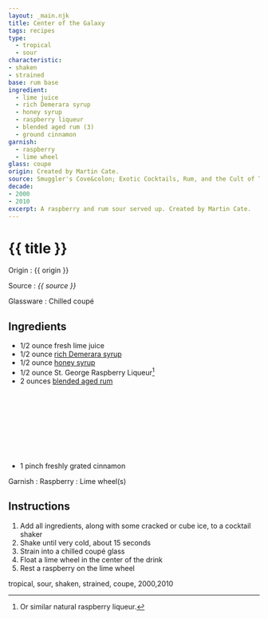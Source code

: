 ```yaml
---
layout: _main.njk
title: Center of the Galaxy
tags: recipes
type:
  - tropical
  - sour
characteristic:
- shaken
- strained
base: rum base
ingredient:
  - lime juice
  - rich Demerara syrup
  - honey syrup
  - raspberry liqueur
  - blended aged rum (3)
  - ground cinnamon
garnish:
  - raspberry
  - lime wheel
glass: coupe
origin: Created by Martin Cate.
source: Smuggler's Cove&colon; Exotic Cocktails, Rum, and the Cult of Tiki
decade:
- 2000
- 2010
excerpt: A raspberry and rum sour served up. Created by Martin Cate.
---
```

<!-- markdownlint-disable MD025 -->
# {{ title }}
<!-- markdownlint-enable MD025 -->

Origin
  : {{ origin }}

Source
  : <cite><span data-pagefind-filter="Source">{{ source }}</span></cite>

Glassware
  : Chilled coupé

## Ingredients

* 1/2 ounce fresh lime juice
* 1/2 ounce [rich Demerara syrup](/mixes/2-1-simple-syrup)
* 1/2 ounce [honey syrup](/mixes/honey-syrup/)
* 1/2 ounce St. George Raspberry Liqueur[^1]
* 2 ounces [blended aged rum](/rums/05-rum-blended-aged/)<icon-l space="1em" class="bigger" label="(3)"><span class="with-icon"><svg class="icon"><use href="/assets/images/icons/circle-3.svg#circle-3"></use></svg></span></icon-l>
* 1 pinch freshly grated cinnamon

[^1]: Or similar natural raspberry liqueur.

Garnish
  : <span data-pagefind-filter="Garnish">Raspberry</span>
  : <span data-pagefind-filter="Garnish">Lime wheel(s)</span>

## Instructions

1. Add all ingredients, along with some cracked or cube ice, to a cocktail shaker
2. Shake until very cold, about 15 seconds
3. Strain into a chilled coupé glass
4. Float a lime wheel in the center of the drink
5. Rest a raspberry on the lime wheel

<div
  class="sr-only"
  data-cat[0]="Drink"
  data-type[0]="Tropical"
  data-type[1]="Sour"
  data-char[0]="Shaken"
  data-char[1]="Strained"
  data-origin[0]="Martin Cate"
  data-base[0]="Rum/Cane spirits"
  data-ingredient[0]="Lime juice"
  data-ingredient[1]="Rich Demerara syrup"
  data-ingredient[2]="Honey syrup"
  data-ingredient[3]="St. George Raspberry Liqueur"
  data-ingredient[4]="Raspberry liqueur"
  data-ingredient[5]="Blended aged rum [3]"
  data-ingredient[6]="Cinnamon, ground"
  data-pantry[0]="Raspberry"
  data-pantry[1]="Lime wheel"
  data-juice[0]="Lime juice"
  data-syrup[0]="Rich Demerara syrup"
  data-syrup[1]="Honey syrup"
  data-liquor[0]="St. George Raspberry Liqueur"
  data-liquor[1]="Raspberry liqueur"
  data-liquor[2]="Blended aged rum [3]"
  data-pantry[0]="Cinnamon, ground"
  data-glass[0]="Coupé"
  data-decade[0]="2000"
  data-decade[1]="2010"
  data-pagefind-filter="
    Category[data-cat[0]],
    Type[data-type[0]],
    Type[data-type[1]],
    Characteristic[data-char[0]],
    Characteristic[data-char[1]],
    Origin[data-origin[0]],
    Base[data-base[0]],
    Ingredient[data-ingredient[0]],
    Ingredient[data-ingredient[1]],
    Ingredient[data-ingredient[2]],
    Ingredient[data-ingredient[3]],
    Ingredient[data-ingredient[4]],
    Ingredient[data-ingredient[5]],
    Ingredient[data-ingredient[6]],
    Pantry[data-pantry[0]],
    Pantry[data-pantry[1]],
    Juice[data-juice[0]],
    Syrup[data-syrup[0]],
    Syrup[data-syrup[1]],
    Liquor[data-liquor[0]],
    Liquor[data-liquor[1]],
    Liquor[data-liquor[2]],
    Pantry[data-pantry[0]],
    Glassware[data-glass[0]],
    Decade[data-decade[0]],
    Decade[data-decade[1]]
  "
>
</div>

<div class="keywords" aria-hidden>tropical, sour, shaken, strained, coupe, 2000,2010</div>

